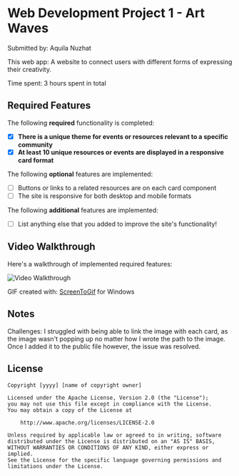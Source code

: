 # Web Development Project 1 - Art Waves

Submitted by: Aquila Nuzhat

This web app: A website to connect users with different forms of expressing their creativity. 

Time spent: 3 hours spent in total

## Required Features

The following **required** functionality is completed:

- [X] **There is a unique theme for events or resources relevant to a specific community**
- [X] **At least 10 unique resources or events are displayed in a responsive card format**

The following **optional** features are implemented:

- [ ] Buttons or links to a related resources are on each card component
- [ ] The site is responsive for both desktop and mobile formats

The following **additional** features are implemented:

* [ ] List anything else that you added to improve the site's functionality!

## Video Walkthrough

Here's a walkthrough of implemented required features:

<img src='./src/assets/artwave_demo.gif' title='Video Walkthrough' width='' alt='Video Walkthrough' />


GIF created with: 
[ScreenToGif](https://www.screentogif.com/) for Windows

## Notes

Challenges: I struggled with being able to link the image with each card, as the image wasn't popping up no matter how I wrote the path to the image. Once I added it to the public file however, the issue was resolved.

## License

    Copyright [yyyy] [name of copyright owner]

    Licensed under the Apache License, Version 2.0 (the "License");
    you may not use this file except in compliance with the License.
    You may obtain a copy of the License at

        http://www.apache.org/licenses/LICENSE-2.0

    Unless required by applicable law or agreed to in writing, software
    distributed under the License is distributed on an "AS IS" BASIS,
    WITHOUT WARRANTIES OR CONDITIONS OF ANY KIND, either express or implied.
    See the License for the specific language governing permissions and
    limitations under the License.